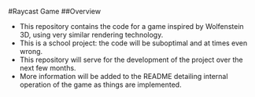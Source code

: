 #Raycast Game
##Overview
* This repository contains the code for a game inspired by Wolfenstein 3D, using very similar rendering technology.
* This is a school project: the code will be suboptimal and at times even wrong.
* This repository will serve for the development of the project over the next few months.
* More information will be added to the README detailing internal operation of the game as things are implemented.